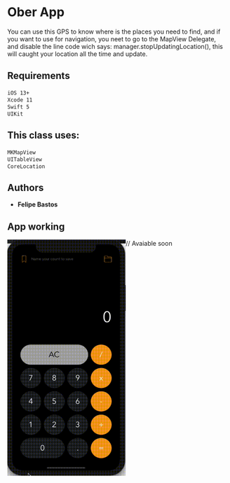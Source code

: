 # Ober App

You can use this GPS to know where is the places you need to find, and if you want to use for navigation, you neet to go to the MapView Delegate, and disable the line code wich says: manager.stopUpdatingLocation(), this will caught your location all the time and update.

## Requirements

```
iOS 13+
Xcode 11
Swift 5
UIKit
```

## This class uses:

```
MKMapView
UITableView
CoreLocation
```

## Authors

* **Felipe Bastos** 

## App working
//<img align="left" width="270" height="540" src="https://github.com/FelipeABastos/Calculator/blob/master/MakingCount.gif"> 
Avaiable soon
